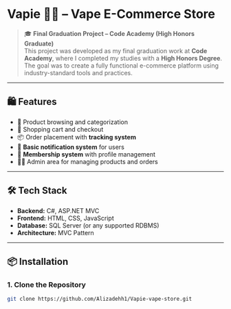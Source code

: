 # Vapie 🧪💨 – Vape E-Commerce Store

> 🎓 **Final Graduation Project – Code Academy (High Honors Graduate)**  
> This project was developed as my final graduation work at **Code Academy**, where I completed my studies with a **High Honors Degree**. The goal was to create a fully functional e-commerce platform using industry-standard tools and practices.

---

## 🛍️ Features

- 🧾 Product browsing and categorization
- 🛒 Shopping cart and checkout
- 📦 Order placement with **tracking system**
- 🔔 **Basic notification system** for users
- 👤 **Membership system** with profile management
- 🧑‍💼 Admin area for managing products and orders

---

## 🛠 Tech Stack

- **Backend:** C#, ASP.NET MVC
- **Frontend:** HTML, CSS, JavaScript
- **Database:** SQL Server (or any supported RDBMS)
- **Architecture:** MVC Pattern

---

## 📦 Installation

### 1. Clone the Repository
```bash
git clone https://github.com/Alizadehh1/Vapie-vape-store.git
